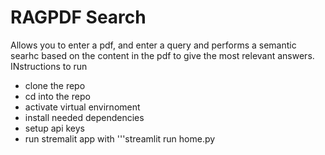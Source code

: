 # RAGPDF Search
Allows you to enter a pdf, and enter a query and performs a semantic searhc based on the content in the pdf to give the most relevant answers.
INstructions to run
- clone the repo
- cd into the repo
- activate virtual envirnoment
- install needed dependencies
- setup api keys
- run stremalit app with '''streamlit run home.py

